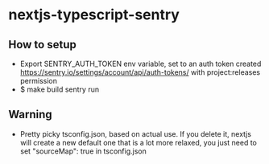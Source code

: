 # nextjs-typescript-sentry

## How to setup

* Export SENTRY_AUTH_TOKEN env variable, set to an auth token created https://sentry.io/settings/account/api/auth-tokens/ with project:releases permission
* $ make build sentry run


## Warning

* Pretty picky tsconfig.json, based on actual use. If you delete it, nextjs will create a new default one that is a lot more relaxed, you just need to set "sourceMap": true in tsconfig.json
